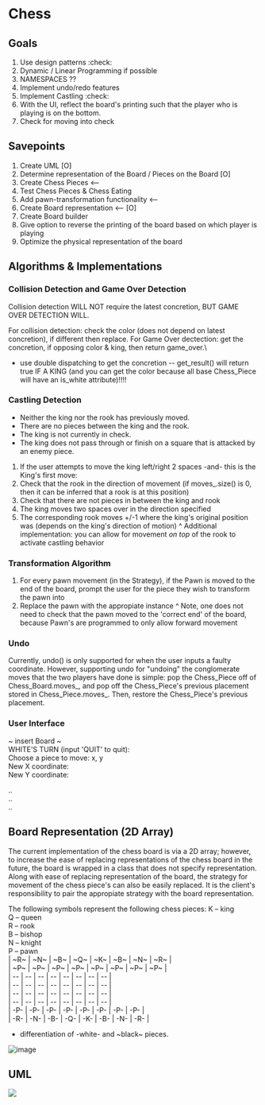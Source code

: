 # Chess

## Goals
1. Use design patterns :check:
2. Dynamic / Linear Programming if possible
3. NAMESPACES ??
4. Implement undo/redo features 
5. Implement Castling :check:
6. With the UI, reflect the board's printing such that the player who is playing is on the bottom.
7. Check for moving into check

## Savepoints
1. Create UML [O]
2. Determine representation of the Board / Pieces on the Board [O]
3. Create Chess Pieces  <--
4. Test Chess Pieces & Chess Eating 
5. Add pawn-transformation functionality <--
7. Create Board representation <-- [O]
8. Create Board builder
9. Give option to reverse the printing of the board based on which player is playing
10. Optimize the physical representation of the board

## Algorithms & Implementations
### Collision Detection and Game Over Detection
Collision detection WILL NOT require the latest concretion, BUT GAME OVER DETECTION WILL.

For collision detection: check the color (does not depend on latest concretion), if different then replace. 
For Game Over dectection: get the concretion, if opposing color & king, then return game_over.\
- use double dispatching to get the concretion -- get_result() will return true IF A KING (and you can get the color because all base Chess_Piece will have an is_white attribute)!!!!

### Castling Detection
- Neither the king nor the rook has previously moved.
- There are no pieces between the king and the rook.
- The king is not currently in check.
- The king does not pass through or finish on a square that is attacked by an enemy piece.
1. If the user attempts to move the king left/right 2 spaces -and- this is the King's first move:
2. Check that the rook in the direction of movement (if moves_.size() is 0, then it can be inferred that a rook is at this position)
3. Check that there are not pieces in between the king and rook
4. The king moves two spaces over in the direction specified
5. The corresponding rook moves +/-1 where the king's original position was (depends on the king's direction of motion)
^ Additional implementation: you can allow for movement *on top* of the rook to activate castling behavior


### Transformation Algorithm
1. For every pawn movement (in the Strategy), if the Pawn is moved to the end of the board, prompt the user for the piece they wish to transform the pawn into
2. Replace the pawn with the appropiate instance
^ Note, one does not need to check that the pawn moved to the 'correct end' of the board, because Pawn's are programmed to only allow forward movement


### Undo
Currently, undo() is only supported for when the user inputs a faulty coordinate. However, supporting undo for "undoing" the conglomerate moves that the two players have done is simple: pop the Chess_Piece off of Chess_Board.moves_, and pop off the Chess_Piece's previous placement stored in Chess_Piece.moves_. Then, restore the Chess_Piece's previous placement.



### User Interface
~ insert Board ~ <br>
WHITE'S TURN (input 'QUIT' to quit): <br>
Choose a piece to move: x, y <br>
New X coordinate: <br>
New Y coordinate: <br>

.. <br>
.. <br>
.. <br>



## Board Representation (2D Array)
The current implementation of the chess board is via a 2D array; however, to increase the ease of replacing representations of the chess board in the future, the board is wrapped in a class that does not specify representation. Along with ease of replacing representation of the board, the strategy for movement of the chess piece's can also be easily replaced. It is the client's responsibility to pair the appropiate strategy with the board representation.

The following symbols represent the following chess pieces:
K – king <br>
Q – queen <br>
R – rook <br>
B – bishop <br>
N – knight <br>
P – pawn <br>
| ~R~ | ~N~ | ~B~ | ~Q~ | ~K~ | ~B~ | ~N~ | ~R~ | <br>
| ~P~ | ~P~ | ~P~ | ~P~ | ~P~ | ~P~ | ~P~ | ~P~ | <br>
|  -- |  -- |  -- |  -- |  -- |  -- |  -- |  -- | <br>
|  -- |  -- |  -- |  -- |  -- |  -- |  -- |  -- | <br>
|  -- |  -- |  -- |  -- |  -- |  -- |  -- |  -- | <br>
|  -- |  -- |  -- |  -- |  -- |  -- |  -- |  -- | <br>
| -P- | -P- | -P- | -P- | -P- | -P- | -P- | -P- | <br>
| -R- | -N- | -B- | -Q- | -K- | -B- | -N- | -R- | <br>

* differentiation of -white- and ~black~ pieces.

![image](https://github.com/grapemoli/cmd_line_chess/assets/105399768/2df35ad8-08ec-4466-8c38-e2d488acf922)



## UML
[![](https://mermaid.ink/img/pako:eNrtW21v2zYQ_iucghrKaqPfhcBAXoBhKIp1ydAvdSHQEm0TkUWPpNx4affbxxdJFl9kObE2rIbywbF4x7vj3XPkkZSfg4SkKIiCJIOM3WG4pHANZjkQf2_egHuUQY5JzlZ4w3Tr7QoxFn_EKEFgMiHl8w2BNHUZyGQCPpAtij_BDKdKVPzAKeRouXO5r74J9o_wa95Ceo_z5ayN-AeFOVsQuo4bpIr7mlK4ixumCtO_TU3bNadXjNbwe4FQN9cNZiuy6WS7J-Sxk-l9jpcr7hly_AkzzAlVbL_ANYp_2yJatR5m3yvU8Tiu0y1kPBP-N9n1Z1uEdU_te8mzRjlvD3-tT6KqHTS6n4pZfFPgLEW0qccgNINv9pDA9OBEQP5WJgK4QwucYwX9fTbcoBXcYkJhBt4BYVGR8EI-qC6I7UVIwUAJZj-V3VV-Gah91gT5dwEYpzFFG4qY8JEacngZyVYF-T3funIjKx0SR6B2bWuS6b5Pgpfhv1DMm607b2tCMkIFZU5I1myHiRIfieHD5HFPedscWiiMq4wfuyYftng01sq17jF4qswbg1319bJN8UZ-RoabRwbz301ug4KeUFJwFM4lTqLm1DBqMSICW4LTpowiT0noaV8iHj-pgFqO1qRdO0m5QpLNQGiiDoakOtHIMOPxVno3lv5nPqtgkqAND7eRLwsN_u9VfmgU-2es5z5xinMHpFbTyxHqNbtHrF7-l8oUJoVLFCDF_yOUl8nhj56VJn4JQ8IcmTCaXwfansitZJL1zrmtBXJM4Ynw9k_2fUjuXFGUkjJbVHis5FD0IRdemQsP7bkgC_wfJxfAcckgBxX2t7AoH1XoVA8WOpW-AZ2vQqcXlWrfd25TtBpUj7DsQd4RM7MORYV-_WTBXxsy4L__SkWfbJxbIuhR9ZgJpZv-9Vy40WrKXCi1WslQDm7Ihv6zQR7gnVsuyDH1mAmnizsiDVQcqixQD1YOKCuGDOg_A_Tp9LnlgB5VnwV7DwKPyIMyGvXOQD_aewNty5ANfWaDPPEnmVAsbAJ3iCNlHXgH5MUMkBczUk_yWPd07gLqq4_nloPtiiFsPcz2c2xlY_MoY-QZnsEkd4-dTKrG7uTSxUcnm5yfu81SwB21QExMN0XGTbRYk5VzSdb09UQrQ2ksg-RizulsxaGDPkTBuTkwrh49ocAiFhvhKTcWfhFhy_H1AaYhKvVMZN3tviQ1hnD0FI79LbN6P-HeKKKYu3BoNufSjVU1zVVjcfh5atRoYsH11Uqvr8neNm0KjytwrNKkOShfKeJb-LQ6g7IR6zMPvWs4pF6CHHXYrN1cFl7B9-AVWlvEE8WieoYt5VQzVHZ3yeQvk9gh4dW3jhvxC8BJrHlDnG8KXtU4QmNN8U4a7is1_w8sXgCFntj06ucvn780fedYHzYUtbyxYmLQlVCi1nWMBV6353lBeHQ0SMFBlNq2NLAKjgarmFBlIMEeMxKSagKqGa6zjHxlQHgDpHixQFREHcBsSSjmqzUDc8hQCkRPTa3reNHV3OsyQBaArxBQI9ZAbOZM64tSz9aeVW8m4q1eKAUkvbsFw9Ftsq2l-Dg2zGJlRYrAyyJmlweJ3PioSi6uUroPgbIW6VXgn7JM6FUiFbVCv2NWdUWvIueq7DlZpHdlcKbPPkDeIjr0TbAdXAPEB4i_EOL74x6K1OzZfPfTuisz3jY1jnUMkoXcA7S5bFQwC7sPBt1lXHeXETuhu47PCQJ0NE4QoEB8ygjkQd5russyaK6Ltch95907A7ZiYOIrUf0V6iGwdHIMkPkRICPmE_W2OQLXc7kJSXi527-6qhqmU_NldYd68McPewW_5hzRBUxQraFumU5dE31kY3H2sbUVmME4WCO6hjgNokAlwywQpfIazYJIfE3RAhYZnwVjTWr-HkVylOkjCAXdln0yMSZIZ4EkCXd-FypgwcnDLk-CaAEzhsZBsRF2oFJQ3YpSaf6H8qcv8t_3fwCdAxSl?type=png)](https://mermaid.live/edit#pako:eNrtW21v2zYQ_iucghrKaqPfhcBAXoBhKIp1ydAvdSHQEm0TkUWPpNx4affbxxdJFl9kObE2rIbywbF4x7vj3XPkkZSfg4SkKIiCJIOM3WG4pHANZjkQf2_egHuUQY5JzlZ4w3Tr7QoxFn_EKEFgMiHl8w2BNHUZyGQCPpAtij_BDKdKVPzAKeRouXO5r74J9o_wa95Ceo_z5ayN-AeFOVsQuo4bpIr7mlK4ixumCtO_TU3bNadXjNbwe4FQN9cNZiuy6WS7J-Sxk-l9jpcr7hly_AkzzAlVbL_ANYp_2yJatR5m3yvU8Tiu0y1kPBP-N9n1Z1uEdU_te8mzRjlvD3-tT6KqHTS6n4pZfFPgLEW0qccgNINv9pDA9OBEQP5WJgK4QwucYwX9fTbcoBXcYkJhBt4BYVGR8EI-qC6I7UVIwUAJZj-V3VV-Gah91gT5dwEYpzFFG4qY8JEacngZyVYF-T3funIjKx0SR6B2bWuS6b5Pgpfhv1DMm607b2tCMkIFZU5I1myHiRIfieHD5HFPedscWiiMq4wfuyYftng01sq17jF4qswbg1319bJN8UZ-RoabRwbz301ug4KeUFJwFM4lTqLm1DBqMSICW4LTpowiT0noaV8iHj-pgFqO1qRdO0m5QpLNQGiiDoakOtHIMOPxVno3lv5nPqtgkqAND7eRLwsN_u9VfmgU-2es5z5xinMHpFbTyxHqNbtHrF7-l8oUJoVLFCDF_yOUl8nhj56VJn4JQ8IcmTCaXwfansitZJL1zrmtBXJM4Ynw9k_2fUjuXFGUkjJbVHis5FD0IRdemQsP7bkgC_wfJxfAcckgBxX2t7AoH1XoVA8WOpW-AZ2vQqcXlWrfd25TtBpUj7DsQd4RM7MORYV-_WTBXxsy4L__SkWfbJxbIuhR9ZgJpZv-9Vy40WrKXCi1WslQDm7Ihv6zQR7gnVsuyDH1mAmnizsiDVQcqixQD1YOKCuGDOg_A_Tp9LnlgB5VnwV7DwKPyIMyGvXOQD_aewNty5ANfWaDPPEnmVAsbAJ3iCNlHXgH5MUMkBczUk_yWPd07gLqq4_nloPtiiFsPcz2c2xlY_MoY-QZnsEkd4-dTKrG7uTSxUcnm5yfu81SwB21QExMN0XGTbRYk5VzSdb09UQrQ2ksg-RizulsxaGDPkTBuTkwrh49ocAiFhvhKTcWfhFhy_H1AaYhKvVMZN3tviQ1hnD0FI79LbN6P-HeKKKYu3BoNufSjVU1zVVjcfh5atRoYsH11Uqvr8neNm0KjytwrNKkOShfKeJb-LQ6g7IR6zMPvWs4pF6CHHXYrN1cFl7B9-AVWlvEE8WieoYt5VQzVHZ3yeQvk9gh4dW3jhvxC8BJrHlDnG8KXtU4QmNN8U4a7is1_w8sXgCFntj06ucvn780fedYHzYUtbyxYmLQlVCi1nWMBV6353lBeHQ0SMFBlNq2NLAKjgarmFBlIMEeMxKSagKqGa6zjHxlQHgDpHixQFREHcBsSSjmqzUDc8hQCkRPTa3reNHV3OsyQBaArxBQI9ZAbOZM64tSz9aeVW8m4q1eKAUkvbsFw9Ftsq2l-Dg2zGJlRYrAyyJmlweJ3PioSi6uUroPgbIW6VXgn7JM6FUiFbVCv2NWdUWvIueq7DlZpHdlcKbPPkDeIjr0TbAdXAPEB4i_EOL74x6K1OzZfPfTuisz3jY1jnUMkoXcA7S5bFQwC7sPBt1lXHeXETuhu47PCQJ0NE4QoEB8ygjkQd5russyaK6Ltch95907A7ZiYOIrUf0V6iGwdHIMkPkRICPmE_W2OQLXc7kJSXi527-6qhqmU_NldYd68McPewW_5hzRBUxQraFumU5dE31kY3H2sbUVmME4WCO6hjgNokAlwywQpfIazYJIfE3RAhYZnwVjTWr-HkVylOkjCAXdln0yMSZIZ4EkCXd-FypgwcnDLk-CaAEzhsZBsRF2oFJQ3YpSaf6H8qcv8t_3fwCdAxSl)
